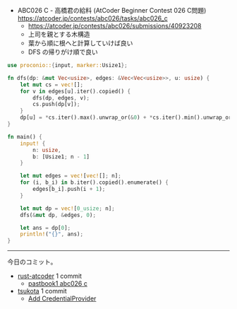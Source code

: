 - ABC026 C - 高橋君の給料 (AtCoder Beginner Contest 026 C問題)
  <https://atcoder.jp/contests/abc026/tasks/abc026_c>
  - <https://atcoder.jp/contests/abc026/submissions/40923208>
  - 上司を親とする木構造
  - 葉から順に根へと計算していけば良い
  - DFS の帰りがけ順で良い

```rust
use proconio::{input, marker::Usize1};

fn dfs(dp: &mut Vec<usize>, edges: &Vec<Vec<usize>>, u: usize) {
    let mut cs = vec![];
    for v in edges[u].iter().copied() {
        dfs(dp, edges, v);
        cs.push(dp[v]);
    }
    dp[u] = *cs.iter().max().unwrap_or(&0) + *cs.iter().min().unwrap_or(&0) + 1;
}

fn main() {
    input! {
        n: usize,
        b: [Usize1; n - 1]
    }

    let mut edges = vec![vec![]; n];
    for (i, b_i) in b.iter().copied().enumerate() {
        edges[b_i].push(i + 1);
    }

    let mut dp = vec![0_usize; n];
    dfs(&mut dp, &edges, 0);

    let ans = dp[0];
    println!("{}", ans);
}
```

---

今日のコミット。

- [rust-atcoder](https://github.com/bouzuya/rust-atcoder) 1 commit
  - [pastbook1 abc026 c](https://github.com/bouzuya/rust-atcoder/commit/7e971708f1b8a037a8fdff0be9b8652303d538fb)
- [tsukota](https://github.com/bouzuya/tsukota) 1 commit
  - [Add CredentialProvider](https://github.com/bouzuya/tsukota/commit/73644167c8d38da5641dcc17e6b92c174005b92d)

